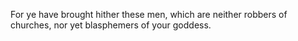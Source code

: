 For ye have brought hither these men, which are neither robbers of churches, nor yet blasphemers of your goddess.
